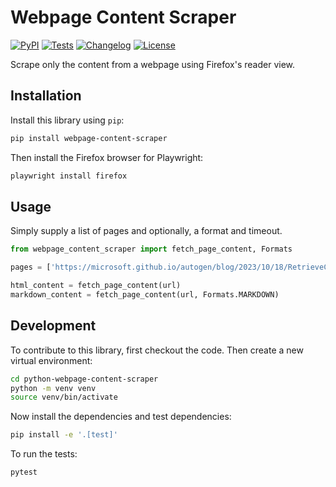 # Webpage Content Scraper

[![PyPI](https://img.shields.io/pypi/v/webpage-content-scraper.svg)](https://pypi.org/project/python-webpage-content-scraper/)
[![Tests](https://github.com/ryan-blunden/python-webpage-content-scraper/actions/workflows/test.yml/badge.svg)](https://github.com/ryan-blunden/python-webpage-content-scraper/actions/workflows/test.yml)
[![Changelog](https://img.shields.io/github/v/release/ryan-blunden/python-webpage-content-scraper?include_prereleases&label=changelog)](https://github.com/ryan-blunden/python-webpage-content-scraper/releases)
[![License](https://img.shields.io/badge/license-Apache%202.0-blue.svg)](https://github.com/ryan-blunden/python-webpage-content-scraper/blob/main/LICENSE)

Scrape only the content from a webpage using Firefox's reader view.

## Installation

Install this library using `pip`:
```bash
pip install webpage-content-scraper
```

Then install the Firefox browser for Playwright:

```bash
playwright install firefox
```

## Usage

Simply supply a list of pages and optionally, a format and timeout.

```python
from webpage_content_scraper import fetch_page_content, Formats

pages = ['https://microsoft.github.io/autogen/blog/2023/10/18/RetrieveChat/']

html_content = fetch_page_content(url)
markdown_content = fetch_page_content(url, Formats.MARKDOWN)
```

## Development

To contribute to this library, first checkout the code. Then create a new virtual environment:
```bash
cd python-webpage-content-scraper
python -m venv venv
source venv/bin/activate
```
Now install the dependencies and test dependencies:
```bash
pip install -e '.[test]'
```
To run the tests:
```bash
pytest
```
